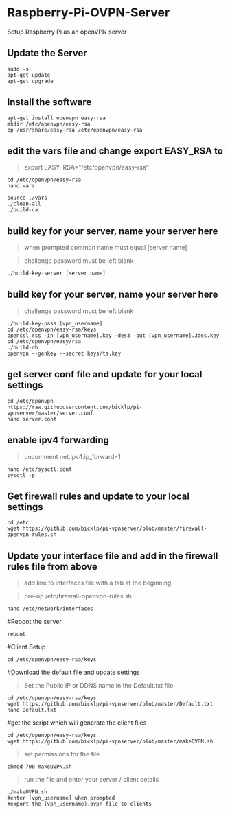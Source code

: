 # Raspberry-Pi-OVPN-Server
Setup Raspberry Pi as an openVPN server

## Update the Server
```
sudo -s
apt-get update
apt-get upgrade
```

## Install the software
```
apt-get install openvpn easy-rsa
mkdir /etc/openvpn/easy-rsa
cp /usr/share/easy-rsa /etc/openvpn/easy-rsa
```

## edit the vars file and change export EASY_RSA to 
>export EASY_RSA="/etc/openvpn/easy-rsa"

```
cd /etc/openvpn/easy-rsa
nano vars
```

```
source ./vars
./clean-all
./build-ca
```
## build key for your server, name your server here
>when prompted common name must equal [server name]

>challenge password must be left blank

```
./build-key-server [server name]
```


## build key for your server, name your server here
>challenge password must be left blank

```
./build-key-pass [vpn_username]
cd /etc/openvpn/easy-rsa/keys
openssl rss -in [vpn_username].key -des3 -out [vpn_username].3des.key
cd /etc/openvpn/easy/rsa
./build-dh
openvpn --genkey --secret keys/ta.key
```
## get server conf file and update for your local settings
```
cd /etc/openvpn
https://raw.githubusercontent.com/bicklp/pi-vpnserver/master/server.conf
nano server.conf
```
## enable ipv4 forwarding 
>uncomment net.ipv4.ip_forward=1

```
nano /etc/sysctl.conf
sysctl -p
```
## Get firewall rules and update to your local settings
```
cd /etc
wget https://github.com/bicklp/pi-vpnserver/blob/master/firewall-openvpn-rules.sh
```


## Update your interface file and add in the firewall rules file from above
>add line to interfaces file with a tab at the beginning

>pre-up /etc/firewall-openvpn-rules.sh


```
nano /etc/network/interfaces
```
#Reboot the server
```
reboot
```

#Client Setup


```
cd /etc/openvpn/easy-rsa/keys
```
#Download the default file and update settings
>Set the Public IP or DDNS name in the Default.txt file

```
cd /etc/openvpn/easy-rsa/keys
wget https://github.com/bicklp/pi-vpnserver/blob/master/Default.txt
nano Default.txt
```

#get the script which will generate the client files
```
cd /etc/openvpn/easy-rsa/keys
wget https://github.com/bicklp/pi-vpnserver/blob/master/makeOVPN.sh
```
>set permissions for the file

```
chmod 700 makeOVPN.sh
```
>run the file and enter your server / client details

```
./makeOVPN.sh
#enter [vpn_username] when prompted
#export the [vpn_username].ovpn file to clients
```



